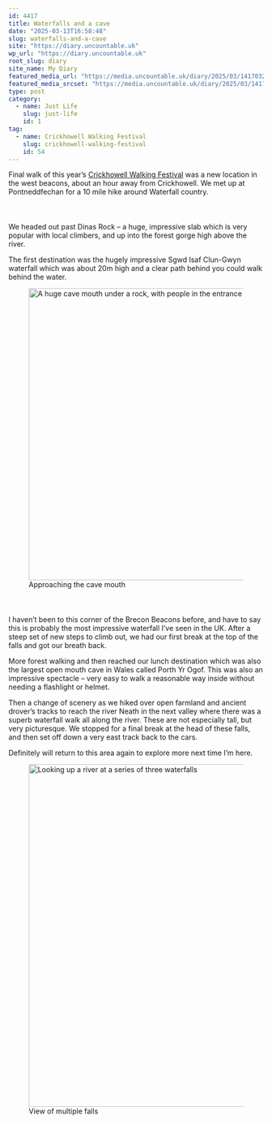 ```yaml
---
id: 4417
title: Waterfalls and a cave
date: "2025-03-13T16:58:48"
slug: waterfalls-and-a-cave
site: "https://diary.uncountable.uk"
wp_url: "https://diary.uncountable.uk"
root_slug: diary
site_name: My Diary
featured_media_url: "https://media.uncountable.uk/diary/2025/03/14170320/IMG20250313114038.webp"
featured_media_srcset: "https://media.uncountable.uk/diary/2025/03/14170320/IMG20250313114038-300x169.webp 300w, https://media.uncountable.uk/diary/2025/03/14170320/IMG20250313114038-1024x577.webp 1024w, https://media.uncountable.uk/diary/2025/03/14170320/IMG20250313114038-150x150.webp 150w, https://media.uncountable.uk/diary/2025/03/14170320/IMG20250313114038-640x361.webp 640w, https://media.uncountable.uk/diary/2025/03/14170320/IMG20250313114038.webp 1927w"
type: post
category:
  - name: Just Life
    slug: just-life
    id: 1
tag:
  - name: Crickhowell Walking Festival
    slug: crickhowell-walking-festival
    id: 54
---
```



<p>Final walk of this year&#8217;s <a href="https://www.crickhowellfestival.com/">Crickhowell Walking Festival</a> was a new location in the west beacons, about an hour away from Crickhowell.  We met up at Pontneddfechan for a 10 mile hike around Waterfall country.</p>


<style>.kb-row-layout-id4417_1e7149-4b > .kt-row-column-wrap{align-content:start;}:where(.kb-row-layout-id4417_1e7149-4b > .kt-row-column-wrap) > .wp-block-kadence-column{justify-content:start;}.kb-row-layout-id4417_1e7149-4b > .kt-row-column-wrap{column-gap:var(--global-kb-gap-md, 2rem);row-gap:var(--global-kb-gap-md, 2rem);padding-top:var(--global-kb-spacing-sm, 1.5rem);padding-bottom:var(--global-kb-spacing-sm, 1.5rem);grid-template-columns:repeat(2, minmax(0, 1fr));}.kb-row-layout-id4417_1e7149-4b > .kt-row-layout-overlay{opacity:0.30;}@media all and (max-width: 1024px){.kb-row-layout-id4417_1e7149-4b > .kt-row-column-wrap{grid-template-columns:repeat(2, minmax(0, 1fr));}}@media all and (max-width: 767px){.kb-row-layout-id4417_1e7149-4b > .kt-row-column-wrap{grid-template-columns:minmax(0, 1fr);}.kb-row-layout-id4417_1e7149-4b > .kt-row-column-wrap > .wp-block-kadence-column:nth-of-type(1){order:2;}.kb-row-layout-id4417_1e7149-4b > .kt-row-column-wrap > .wp-block-kadence-column:nth-of-type(2){order:1;}.kb-row-layout-id4417_1e7149-4b > .kt-row-column-wrap > .wp-block-kadence-column:nth-of-type(3){order:12;}.kb-row-layout-id4417_1e7149-4b > .kt-row-column-wrap > .wp-block-kadence-column:nth-of-type(4){order:11;}.kb-row-layout-id4417_1e7149-4b > .kt-row-column-wrap > .wp-block-kadence-column:nth-of-type(5){order:22;}.kb-row-layout-id4417_1e7149-4b > .kt-row-column-wrap > .wp-block-kadence-column:nth-of-type(6){order:21;}.kb-row-layout-id4417_1e7149-4b > .kt-row-column-wrap > .wp-block-kadence-column:nth-of-type(7){order:32;}.kb-row-layout-id4417_1e7149-4b > .kt-row-column-wrap > .wp-block-kadence-column:nth-of-type(8){order:31;}}</style><div class="kb-row-layout-wrap kb-row-layout-id4417_1e7149-4b alignnone wp-block-kadence-rowlayout"><div class="kt-row-column-wrap kt-has-2-columns kt-row-layout-equal kt-tab-layout-inherit kt-mobile-layout-row kt-row-valign-top">
<style>.kadence-column4417_8b73c7-ad > .kt-inside-inner-col,.kadence-column4417_8b73c7-ad > .kt-inside-inner-col:before{border-top-left-radius:0px;border-top-right-radius:0px;border-bottom-right-radius:0px;border-bottom-left-radius:0px;}.kadence-column4417_8b73c7-ad > .kt-inside-inner-col{column-gap:var(--global-kb-gap-sm, 1rem);}.kadence-column4417_8b73c7-ad > .kt-inside-inner-col{flex-direction:column;}.kadence-column4417_8b73c7-ad > .kt-inside-inner-col > .aligncenter{width:100%;}.kadence-column4417_8b73c7-ad > .kt-inside-inner-col:before{opacity:0.3;}.kadence-column4417_8b73c7-ad{position:relative;}@media all and (max-width: 1024px){.kadence-column4417_8b73c7-ad > .kt-inside-inner-col{flex-direction:column;justify-content:center;}}@media all and (max-width: 767px){.kadence-column4417_8b73c7-ad > .kt-inside-inner-col{flex-direction:column;justify-content:center;}}</style>
<div class="wp-block-kadence-column kadence-column4417_8b73c7-ad"><div class="kt-inside-inner-col">
<p>We headed out past Dinas Rock &#8211; a huge, impressive slab which is very popular with local climbers, and up into the forest gorge high above the river.</p>



<p>The first destination was the hugely impressive Sgwd Isaf Clun-Gwyn waterfall which was about 20m high and a clear path behind you could walk behind the water.</p>
</div></div>


<style>.kadence-column4417_e5a887-8e > .kt-inside-inner-col,.kadence-column4417_e5a887-8e > .kt-inside-inner-col:before{border-top-left-radius:0px;border-top-right-radius:0px;border-bottom-right-radius:0px;border-bottom-left-radius:0px;}.kadence-column4417_e5a887-8e > .kt-inside-inner-col{column-gap:var(--global-kb-gap-sm, 1rem);}.kadence-column4417_e5a887-8e > .kt-inside-inner-col{flex-direction:column;}.kadence-column4417_e5a887-8e > .kt-inside-inner-col > .aligncenter{width:100%;}.kadence-column4417_e5a887-8e > .kt-inside-inner-col:before{opacity:0.3;}.kadence-column4417_e5a887-8e{position:relative;}@media all and (max-width: 1024px){.kadence-column4417_e5a887-8e > .kt-inside-inner-col{flex-direction:column;justify-content:center;}}@media all and (max-width: 767px){.kadence-column4417_e5a887-8e > .kt-inside-inner-col{flex-direction:column;justify-content:center;}}</style>
<div class="wp-block-kadence-column kadence-column4417_e5a887-8e"><div class="kt-inside-inner-col">
<figure class="wp-block-image size-large"><img loading="lazy" decoding="async" width="1024" height="576" src="https://media.uncountable.uk/diary/2025/03/14170331/IMG20250313133859-1024x576.webp" alt="A huge cave mouth under a rock, with people in the entrance" class="wp-image-4419" srcset="https://media.uncountable.uk/diary/2025/03/14170331/IMG20250313133859-1024x576.webp 1024w, https://media.uncountable.uk/diary/2025/03/14170331/IMG20250313133859-300x169.webp 300w, https://media.uncountable.uk/diary/2025/03/14170331/IMG20250313133859-640x360.webp 640w, https://media.uncountable.uk/diary/2025/03/14170331/IMG20250313133859.webp 1959w" sizes="auto, (max-width: 1024px) 100vw, 1024px" /><figcaption class="wp-element-caption">Approaching the cave mouth</figcaption></figure>
</div></div>

</div></div>


<p>I haven&#8217;t been to this corner of the Brecon Beacons before, and have to say this is probably the most impressive waterfall I&#8217;ve seen in the UK.  After a steep set of new steps to climb out, we had our first break at the top of the falls and got our breath back.</p>



<p>More forest walking and then reached our lunch destination which was also the largest open mouth cave in Wales called Porth Yr Ogof.  This was also an impressive spectacle &#8211; very easy to walk a reasonable way inside without needing a flashlight or helmet.</p>



<p>Then a change of scenery as we hiked over open farmland and ancient drover&#8217;s tracks to reach the river Neath in the next valley where there was a superb waterfall walk all along the river.  These are not especially tall, but very picturesque.  We stopped for a final break at the head of these falls, and then set off down a very east track back to the cars.</p>



<p>Definitely will return to this area again to explore more next time I&#8217;m here.</p>



<figure class="wp-block-image size-large"><img loading="lazy" decoding="async" width="1024" height="676" src="https://media.uncountable.uk/diary/2025/03/14170340/IMG20250313152555-1024x676.webp" alt="Looking up a river at a series of three waterfalls" class="wp-image-4420" srcset="https://media.uncountable.uk/diary/2025/03/14170340/IMG20250313152555-1024x676.webp 1024w, https://media.uncountable.uk/diary/2025/03/14170340/IMG20250313152555-300x198.webp 300w, https://media.uncountable.uk/diary/2025/03/14170340/IMG20250313152555-640x422.webp 640w, https://media.uncountable.uk/diary/2025/03/14170340/IMG20250313152555.webp 1669w" sizes="auto, (max-width: 1024px) 100vw, 1024px" /><figcaption class="wp-element-caption">View of multiple falls</figcaption></figure>
